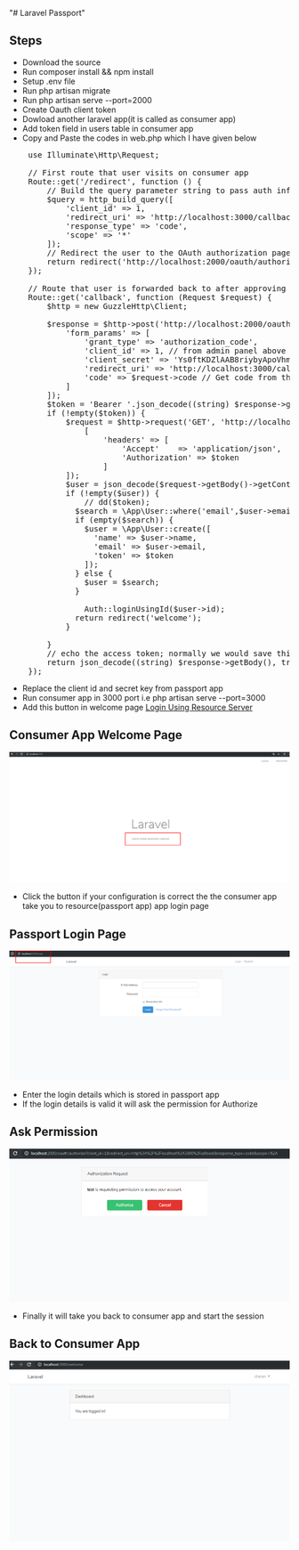 "# Laravel Passport"


## Steps

- Download the source
- Run composer install && npm install
- Setup .env file
- Run php artisan migrate
- Run php artisan serve --port=2000
- Create Oauth client token 
- Dowload another laravel app(it is called as consumer app)
- Add token field in users table in consumer app
- Copy and Paste the codes in web.php which I have given below

<pre>
	use Illuminate\Http\Request;

	// First route that user visits on consumer app
	Route::get('/redirect', function () {
	    // Build the query parameter string to pass auth information to our request
	    $query = http_build_query([
	        'client_id' => 1,
	        'redirect_uri' => 'http://localhost:3000/callback',
	        'response_type' => 'code',
	        'scope' => '*'
	    ]);
	    // Redirect the user to the OAuth authorization page
	    return redirect('http://localhost:2000/oauth/authorize?' . $query);
	});

	// Route that user is forwarded back to after approving on server
	Route::get('callback', function (Request $request) {
	    $http = new GuzzleHttp\Client;

	    $response = $http->post('http://localhost:2000/oauth/token', [
	        'form_params' => [
	            'grant_type' => 'authorization_code',
	            'client_id' => 1, // from admin panel above
	            'client_secret' => 'Ys0ftKDZlAAB8riybyApoVhmpkMpYXEtd1FoVtNI', // from admin panel above
	            'redirect_uri' => 'http://localhost:3000/callback',
	            'code' => $request->code // Get code from the callback
	        ]
	    ]);
	    $token = 'Bearer '.json_decode((string) $response->getBody(), true)['access_token'];
	    if (!empty($token)) {
	        $request = $http->request('GET', 'http://localhost:2000/api/user',
	        	[
	        		'headers' => [
			        	'Accept' 	=> 'application/json',
			        	'Authorization'	=> $token
			        ]
	        ]);
	      	$user = json_decode($request->getBody()->getContents());
	      	if (!empty($user)) {
	      		// dd($token);
	          $search = \App\User::where('email',$user->email)->first();
	          if (empty($search)) {
	            $user = \App\User::create([ 
	              'name' => $user->name, 
	              'email' => $user->email, 
	              'token' => $token
	            ]);  
	          } else {
	            $user = $search;
	          }
	      		
	      		Auth::loginUsingId($user->id);
	          return redirect('welcome');
	      	}
	    	
		} 
	    // echo the access token; normally we would save this in the DB
	    return json_decode((string) $response->getBody(), true)['access_token'];
	});
</pre>

- Replace the client id and secret key from passport app
- Run consumer app in 3000 port i.e php artisan serve --port=3000
- Add this button in welcome page  <a href="{{url('redirect')}}">Login Using Resource Server</a>


##  Consumer App Welcome Page

<p align="center"><img src="images/consumer-welcome.png"></p>

- Click the button if your configuration is correct the the consumer app take you to resource(passport app) app login page


##  Passport Login Page 

<p align="center"><img src="images/passport-login.png"></p>

- Enter the login details which is stored in passport app
- If the login details is valid it will ask the permission for Authorize

##  Ask Permission

<p align="center"><img src="images/authorized.png"></p>

-  Finally it will take you back to consumer app and start the session

##  Back to Consumer App

<p align="center"><img src="images/consumer.png"></p>




